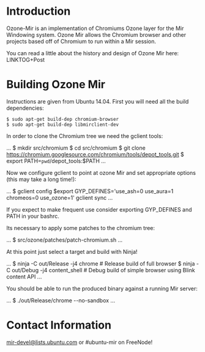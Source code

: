 # Introduction

Ozone-Mir is an implementation of Chromiums Ozone layer for the Mir Windowing system. Ozone Mir allows the Chromium browser and other projects based off of Chromium to run within a Mir session.

You can read a little about the history and design of Ozone Mir here: LINKTOG+Post

# Building Ozone Mir

Instructions are given from Ubuntu 14.04. First you will need all the build dependencies:

  ```
  $ sudo apt-get build-dep chromium-browser
  $ sudo apt-get build-dep libmirclient-dev
  ```

In order to clone the Chromium tree we need the gclient tools:

   ... 
   $ mkdir src/chromium
   $ cd src/chromium
   $ git clone https://chromium.googlesource.com/chromium/tools/depot_tools.git
   $ export PATH=`pwd`/depot_tools:$PATH
   ...

Now we configure gclient to point at ozone Mir and set appropriate options (this may take a long time!):

  ...
  $ gclient config <OZONEMIRURLHERE>
  $export GYP_DEFINES='use_ash=0 use_aura=1 chromeos=0 use_ozone=1' gclient sync
  ...

If you expect to make frequent use consider exporting GYP_DEFINES and PATH in your bashrc.

Its necessary to apply some patches to the chromium tree:

  ...
  $ src/ozone/patches/patch-chromium.sh
  ...

At this point just select a target and build with Ninja!

  ...
  $ ninja -C out/Release -j4 chrome # Release build of full browser
  $ ninja -C out/Debug -j4 content_shell # Debug build of simple browser using Blink content API
  ...

You should be able to run the produced binary against a running Mir server:

  ...
  $ ./out/Release/chrome --no-sandbox
  ...

# Contact Information

mir-devel@lists.ubuntu.com or #ubuntu-mir on FreeNode!

